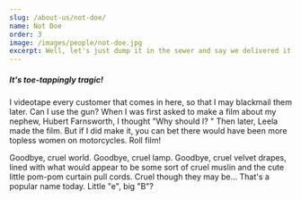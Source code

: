 ```yaml
---
slug: /about-us/not-doe/
name: Not Doe
order: 3
image: /images/people/not-doe.jpg
excerpt: Well, let's just dump it in the sewer and say we delivered it. In our darkest hour, we can stand erect, with proud upthrust bosoms. No! The cat shelter's on to me.
---
```


##### It's toe-tappingly tragic!

I videotape every customer that comes in here, so that I may blackmail them later. Can I use the gun? When I was first asked to make a film about my nephew, Hubert Farnsworth, I thought "Why should I? " Then later, Leela made the film. But if I did make it, you can bet there would have been more topless women on motorcycles. Roll film!

Goodbye, cruel world. Goodbye, cruel lamp. Goodbye, cruel velvet drapes, lined with what would appear to be some sort of cruel muslin and the cute little pom-pom curtain pull cords. Cruel though they may be… That's a popular name today. Little "e", big "B"?
